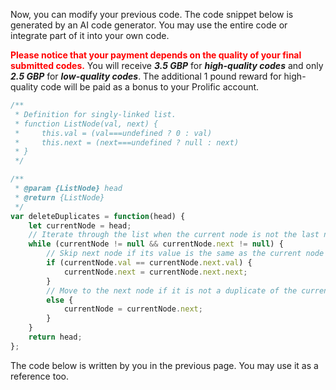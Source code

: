 Now, you can modify your previous code.  The code snippet below is generated by an AI code generator. You may use the entire code or integrate part of it into your own code. 



<span style="color: red;">**Please notice that your payment depends on the quality of your final submitted codes.**</span> You will receive ***3.5 GBP*** for ***high-quality codes*** and only ***2.5 GBP*** for ***low-quality codes***. The additional 1 pound reward for high-quality code will be paid as a bonus to your Prolific account.  

```javascript
/**
 * Definition for singly-linked list.
 * function ListNode(val, next) {
 *     this.val = (val===undefined ? 0 : val)
 *     this.next = (next===undefined ? null : next)
 * }
 */

/**
 * @param {ListNode} head
 * @return {ListNode}
 */
var deleteDuplicates = function(head) {
    let currentNode = head;
    // Iterate through the list when the current node is not the last node
    while (currentNode != null && currentNode.next != null) {
        // Skip next node if its value is the same as the current node
        if (currentNode.val == currentNode.next.val) {
            currentNode.next = currentNode.next.next;
        } 
        // Move to the next node if it is not a duplicate of the current node
        else {
            currentNode = currentNode.next;
        }
    }
    return head;
};
```

The code below is written by you in the previous page. You may use it as a reference too. 